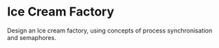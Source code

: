 # Ice Cream Factory
Design an Ice cream factory, using concepts of process synchronisation and semaphores. 
